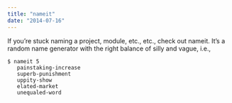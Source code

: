 ```yaml
---
title: "nameit"
date: "2014-07-16"
---
```


If you’re stuck naming a project, module, etc., etc., check out nameit. It’s a random name generator with the right balance of silly and vague, i.e.,

```
$ nameit 5
   painstaking-increase
   superb-punishment
   uppity-show
   elated-market
   unequaled-word

```
